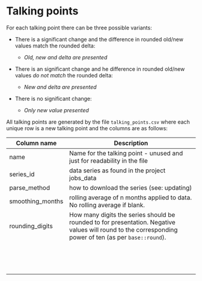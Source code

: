 # Talking points

For each talking point there can be three possible variants:

-   There is a significant change and the difference in rounded old/new values match the rounded delta:

    -   *Old, new and delta are presented*

-   There is an significant change and he difference in rounded old/new values *do not match* the rounded delta:

    -   *New and delta are presented*

-   There is no significant change:

    -   *Only new value presented*

All talking points are generated by the file `talking_points.csv` where each unique row is a new talking point and the columns are as follows:

| Column name | Description |
|----|----|
| name | Name for the talking point - unused and just for readability in the file |
| series_id | data series as found in the project jobs_data |
| parse_method | how to download the series (see: updating) |
| smoothing_months | rolling average of n months applied to data. No rolling average if blank. |
| rounding_digits | How many digits the series should be rounded to for presentation. Negative values will round to the corresponding power of ten (as per `base::round`). |
|  |  |
|  |  |
|  |  |
|  |  |
|  |  |
|  |  |
|  |  |
|  |  |
|  |  |
|  |  |
|  |  |
|  |  |
|  |  |
|  |  |
